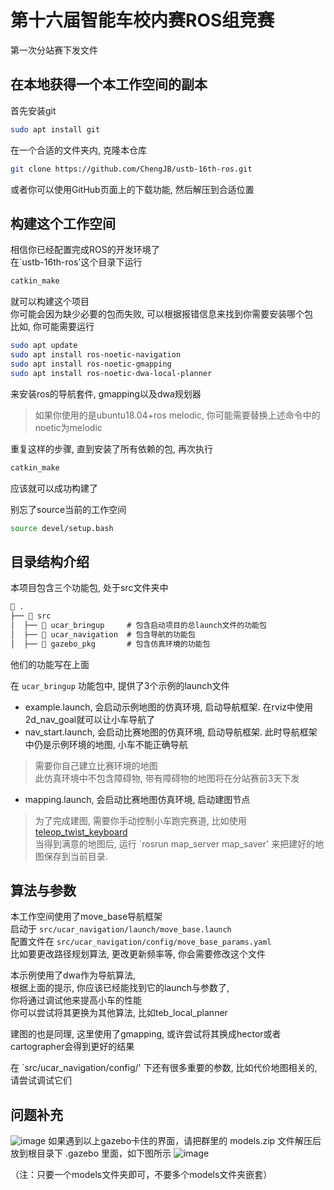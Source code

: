 # 第十六届智能车校内赛ROS组竞赛

第一次分站赛下发文件

## 在本地获得一个本工作空间的副本

首先安装git

```sh
sudo apt install git 
```

在一个合适的文件夹内, 克隆本仓库

```sh
git clone https://github.com/ChengJB/ustb-16th-ros.git
```

或者你可以使用GitHub页面上的下载功能, 然后解压到合适位置

## 构建这个工作空间

相信你已经配置完成ROS的开发环境了  
在`ustb-16th-ros'这个目录下运行

```sh
catkin_make
```

就可以构建这个项目  
你可能会因为缺少必要的包而失败, 可以根据报错信息来找到你需要安装哪个包  
比如, 你可能需要运行

```sh
sudo apt update
sudo apt install ros-noetic-navigation
sudo apt install ros-noetic-gmapping
sudo apt install ros-noetic-dwa-local-planner
```

来安装ros的导航套件, gmapping以及dwa规划器  

> 如果你使用的是ubuntu18.04+ros melodic, 你可能需要替换上述命令中的noetic为melodic

重复这样的步骤, 直到安装了所有依赖的包, 再次执行

```sh
catkin_make
```

应该就可以成功构建了

别忘了source当前的工作空间

```sh
source devel/setup.bash
```

## 目录结构介绍

本项目包含三个功能包, 处于src文件夹中

```txt
 .
├──  src
│  ├──  ucar_bringup     # 包含启动项目的总launch文件的功能包
│  ├──  ucar_navigation  # 包含导航的功能包
│  ├──  gazebo_pkg       # 包含仿真环境的功能包
```

他们的功能写在上面

在 `ucar_bringup` 功能包中, 提供了3个示例的launch文件

- example.launch, 会启动示例地图的仿真环境, 启动导航框架. 在rviz中使用2d_nav_goal就可以让小车导航了
- nav_start.launch, 会启动比赛地图的仿真环境, 启动导航框架. 此时导航框架中仍是示例环境的地图, 小车不能正确导航

> 需要你自己建立比赛环境的地图  
> 此仿真环境中不包含障碍物, 带有障碍物的地图将在分站赛前3天下发

- mapping.launch, 会启动比赛地图仿真环境, 启动建图节点

> 为了完成建图, 需要你手动控制小车跑完赛道, 比如使用 [teleop_twist_keyboard](http://wiki.ros.org/teleop_twist_keyboard)  
> 当得到满意的地图后, 运行 `rosrun map_server map_saver' 来把建好的地图保存到当前目录.

## 算法与参数

本工作空间使用了move_base导航框架  
启动于 `src/ucar_navigation/launch/move_base.launch`  
配置文件在 `src/ucar_navigation/config/move_base_params.yaml`  
比如要更改路径规划算法, 更改更新频率等, 你会需要修改这个文件

  

本示例使用了dwa作为导航算法,  
根据上面的提示, 你应该已经能找到它的launch与参数了,  
你将通过调试他来提高小车的性能  
你可以尝试将其更换为其他算法, 比如teb_local_planner

  

建图的也是同理, 这里使用了gmapping, 或许尝试将其换成hector或者cartographer会得到更好的结果

在 `src/ucar_navigation/config/' 下还有很多重要的参数, 比如代价地图相关的, 请尝试调试它们
## 问题补充
![image](https://user-images.githubusercontent.com/79188319/193418829-fa0789df-b112-45e7-8b53-59ae4c0f7d07.png)
如果遇到以上gazebo卡住的界面，请把群里的 models.zip 文件解压后放到根目录下 .gazebo 里面，如下图所示
![image](https://user-images.githubusercontent.com/79188319/193418848-d91b9936-a7ed-4080-a358-ae48064b01a2.png)

（注：只要一个models文件夹即可，不要多个models文件夹嵌套）

